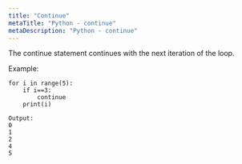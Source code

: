 ```yaml
---
title: "Continue"
metaTitle: "Python - continue"
metaDescription: "Python - continue"
---
```


The continue statement  continues with the next iteration of the loop.

Example:
```
for i in range(5):
    if i==3:
        continue
    print(i)
 
Output:
0
1
2
4
5
```
